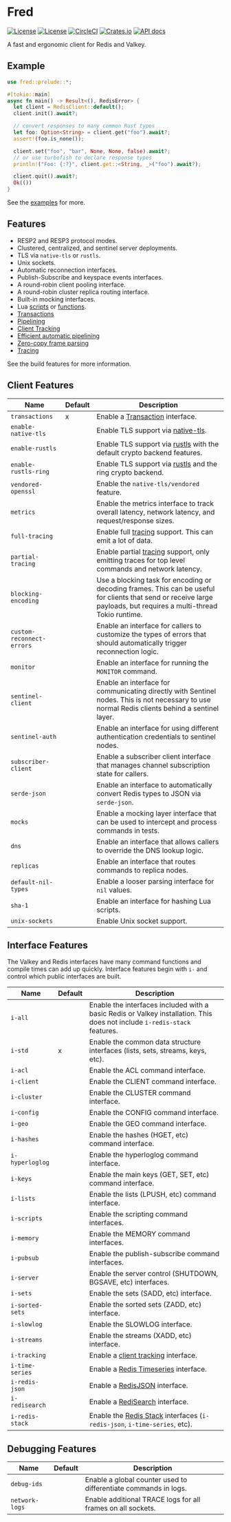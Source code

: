 Fred
====

[![License](https://img.shields.io/badge/license-MIT-blue.svg)](https://opensource.org/licenses/MIT)
[![License](https://img.shields.io/badge/License-Apache%202.0-blue.svg)](https://opensource.org/licenses/Apache-2.0)
[![CircleCI](https://circleci.com/gh/aembke/fred.rs/tree/main.svg?style=svg)](https://circleci.com/gh/aembke/fred.rs/tree/main)
[![Crates.io](https://img.shields.io/crates/v/fred.svg)](https://crates.io/crates/fred)
[![API docs](https://docs.rs/fred/badge.svg)](https://docs.rs/fred)

A fast and ergonomic client for Redis and Valkey.

## Example

```rust
use fred::prelude::*;

#[tokio::main]
async fn main() -> Result<(), RedisError> {
  let client = RedisClient::default();
  client.init().await?;

  // convert responses to many common Rust types
  let foo: Option<String> = client.get("foo").await?;
  assert!(foo.is_none());

  client.set("foo", "bar", None, None, false).await?;
  // or use turbofish to declare response types
  println!("Foo: {:?}", client.get::<String, _>("foo").await?);

  client.quit().await?;
  Ok(())
}
```

See the [examples](https://github.com/aembke/fred.rs/tree/main/examples) for more.

## Features

* RESP2 and RESP3 protocol modes.
* Clustered, centralized, and sentinel server deployments.
* TLS via `native-tls` or `rustls`.
* Unix sockets.
* Automatic reconnection interfaces.
* Publish-Subscribe and keyspace events interfaces.
* A round-robin client pooling interface.
* A round-robin cluster replica routing interface.
* Built-in mocking interfaces.
* Lua [scripts](https://redis.io/docs/interact/programmability/eval-intro/)
  or [functions](https://redis.io/docs/interact/programmability/functions-intro/).
* [Transactions](https://redis.io/docs/interact/transactions/)
* [Pipelining](https://redis.io/topics/pipelining)
* [Client Tracking](https://redis.io/docs/manual/client-side-caching/)
* [Efficient automatic pipelining](bin/benchmark)
* [Zero-copy frame parsing](https://github.com/aembke/redis-protocol.rs)
* [Tracing](https://github.com/tokio-rs/tracing)

See the build features for more information.

## Client Features

| Name                      | Default | Description                                                                                                                                                         |
|---------------------------|---------|---------------------------------------------------------------------------------------------------------------------------------------------------------------------|
| `transactions`            | x       | Enable a [Transaction](https://redis.io/docs/interact/transactions/) interface.                                                                                     |
| `enable-native-tls`       |         | Enable TLS support via [native-tls](https://crates.io/crates/native-tls).                                                                                           |
| `enable-rustls`           |         | Enable TLS support via [rustls](https://crates.io/crates/rustls) with the default crypto backend features.                                                          |
| `enable-rustls-ring`      |         | Enable TLS support via [rustls](https://crates.io/crates/rustls) and the ring crypto backend.                                                                       |
| `vendored-openssl`        |         | Enable the `native-tls/vendored` feature.                                                                                                                           |
| `metrics`                 |         | Enable the metrics interface to track overall latency, network latency, and request/response sizes.                                                                 |
| `full-tracing`            |         | Enable full [tracing](./src/trace/README.md) support. This can emit a lot of data.                                                                                  |
| `partial-tracing`         |         | Enable partial [tracing](./src/trace/README.md) support, only emitting traces for top level commands and network latency.                                           |
| `blocking-encoding`       |         | Use a blocking task for encoding or decoding frames. This can be useful for clients that send or receive large payloads, but requires a multi-thread Tokio runtime. |
| `custom-reconnect-errors` |         | Enable an interface for callers to customize the types of errors that should automatically trigger reconnection logic.                                              |
| `monitor`                 |         | Enable an interface for running the `MONITOR` command.                                                                                                              |
| `sentinel-client`         |         | Enable an interface for communicating directly with Sentinel nodes. This is not necessary to use normal Redis clients behind a sentinel layer.                      |
| `sentinel-auth`           |         | Enable an interface for using different authentication credentials to sentinel nodes.                                                                               |
| `subscriber-client`       |         | Enable a subscriber client interface that manages channel subscription state for callers.                                                                           |
| `serde-json`              |         | Enable an interface to automatically convert Redis types to JSON via `serde-json`.                                                                                  |
| `mocks`                   |         | Enable a mocking layer interface that can be used to intercept and process commands in tests.                                                                       |
| `dns`                     |         | Enable an interface that allows callers to override the DNS lookup logic.                                                                                           |
| `replicas`                |         | Enable an interface that routes commands to replica nodes.                                                                                                          |
| `default-nil-types`       |         | Enable a looser parsing interface for `nil` values.                                                                                                                 |
| `sha-1`                   |         | Enable an interface for hashing Lua scripts.                                                                                                                        |
| `unix-sockets`            |         | Enable Unix socket support.                                                                                                                                         |

## Interface Features

The Valkey and Redis interfaces have many command functions and compile times can add up quickly. Interface features
begin with `i-` and control which public interfaces are built.

| Name            | Default | Description                                                                                                               |
|-----------------|---------|---------------------------------------------------------------------------------------------------------------------------|
| `i-all`         |         | Enable the interfaces included with a basic Redis or Valkey installation. This does not include `i-redis-stack` features. |
| `i-std`         | x       | Enable the common data structure interfaces (lists, sets, streams, keys, etc).                                            |
| `i-acl`         |         | Enable the ACL command interface.                                                                                         |
| `i-client`      |         | Enable the CLIENT command interface.                                                                                      |
| `i-cluster`     |         | Enable the CLUSTER command interface.                                                                                     |
| `i-config`      |         | Enable the CONFIG command interface.                                                                                      |
| `i-geo`         |         | Enable the GEO command interface.                                                                                         |
| `i-hashes`      |         | Enable the hashes (HGET, etc) command interface.                                                                          |
| `i-hyperloglog` |         | Enable the hyperloglog command interface.                                                                                 |
| `i-keys`        |         | Enable the main keys (GET, SET, etc) command interface.                                                                   |
| `i-lists`       |         | Enable the lists (LPUSH, etc) command interface.                                                                          |
| `i-scripts`     |         | Enable the scripting command interfaces.                                                                                  |
| `i-memory`      |         | Enable the MEMORY command interfaces.                                                                                     |
| `i-pubsub`      |         | Enable the publish-subscribe command interfaces.                                                                          |
| `i-server`      |         | Enable the server control (SHUTDOWN, BGSAVE, etc) interfaces.                                                             |
| `i-sets`        |         | Enable the sets (SADD, etc) interface.                                                                                    |
| `i-sorted-sets` |         | Enable the sorted sets (ZADD, etc) interface.                                                                             |
| `i-slowlog`     |         | Enable the SLOWLOG interface.                                                                                             |
| `i-streams`     |         | Enable the streams (XADD, etc) interface.                                                                                 |
| `i-tracking`    |         | Enable a [client tracking](https://redis.io/docs/manual/client-side-caching/) interface.                                  |
| `i-time-series` |         | Enable a [Redis Timeseries](https://redis.io/docs/data-types/timeseries/)  interface.                                     |
| `i-redis-json`  |         | Enable a [RedisJSON](https://github.com/RedisJSON/RedisJSON) interface.                                                   |
| `i-redisearch`  |         | Enable a [RediSearch](https://github.com/RediSearch/RediSearch) interface.                                                |
| `i-redis-stack` |         | Enable the [Redis Stack](https://github.com/redis-stack) interfaces (`i-redis-json`, `i-time-series`, etc).               |

## Debugging Features

| Name           | Default | Description                                                     |
|----------------|---------|-----------------------------------------------------------------|
| `debug-ids`    |         | Enable a global counter used to differentiate commands in logs. |
| `network-logs` |         | Enable additional TRACE logs for all frames on all sockets.     |
